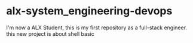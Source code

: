 # alx-system_engineering-devops
I'm now a ALX Student, this is my first repository as a full-stack engineer.
this new project is about shell basic
